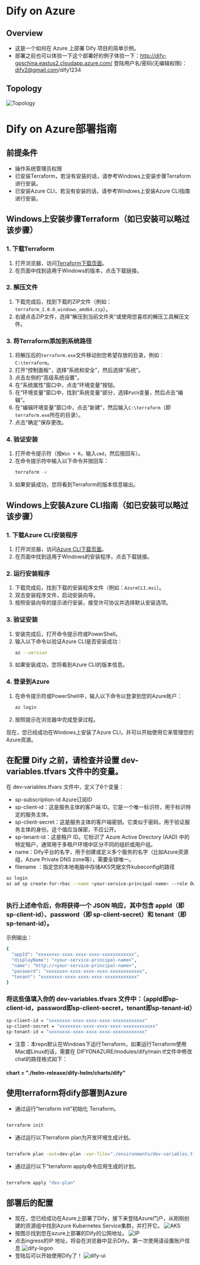 # Dify on Azure
## Overview
- 这是一个如何在 Azure 上部署 Dify 项目的简单示例。
- 部署之前也可以体验一下这个部署好的例子体验一下：http://dify-gpschina.eastus2.cloudapp.azure.com/ 登陆用户名/密码(无编辑权限)：dify2@gmail.com/dify1234
## Topology
![Topology](./images/image.png)




# Dify on Azure部署指南

## 前提条件
- 操作系统管理员权限
- 已安装Terraform，若没有安装的话，请参考Windows上安装步骤Terraform进行安装。
- 已安装Azure CLI，若没有安装的话，请参考Windows上安装Azure CLI指南进行安装。

## Windows上安装步骤Terraform（如已安装可以略过该步骤）

### 1. 下载Terraform
1. 打开浏览器，访问[Terraform下载页面](https://www.terraform.io/downloads.html)。
2. 在页面中找到适用于Windows的版本，点击下载链接。

### 2. 解压文件
1. 下载完成后，找到下载的ZIP文件（例如：`terraform_1.0.0_windows_amd64.zip`）。
2. 右键点击ZIP文件，选择“解压到当前文件夹”或使用您喜欢的解压工具解压文件。

### 3. 将Terraform添加到系统路径
1. 将解压后的`terraform.exe`文件移动到您希望存放的目录，例如：`C:\terraform`。
2. 打开“控制面板”，选择“系统和安全”，然后选择“系统”。
3. 点击左侧的“高级系统设置”。
4. 在“系统属性”窗口中，点击“环境变量”按钮。
5. 在“环境变量”窗口中，找到“系统变量”部分，选择`Path`变量，然后点击“编辑”。
6. 在“编辑环境变量”窗口中，点击“新建”，然后输入`C:\terraform`（即`terraform.exe`所在的目录）。
7. 点击“确定”保存更改。

### 4. 验证安装
1. 打开命令提示符（按`Win + R`，输入`cmd`，然后按回车）。
2. 在命令提示符中输入以下命令并按回车：
   ```sh
   terraform -v
   ```
3. 如果安装成功，您将看到Terraform的版本信息输出。



## Windows上安装Azure CLI指南（如已安装可以略过该步骤）

### 1. 下载Azure CLI安装程序
1. 打开浏览器，访问[Azure CLI下载页面](https://docs.microsoft.com/cli/azure/install-azure-cli-windows?tabs=azure-cli)。
2. 在页面中找到适用于Windows的安装程序，点击下载链接。

### 2. 运行安装程序
1. 下载完成后，找到下载的安装程序文件（例如：`AzureCLI.msi`）。
2. 双击安装程序文件，启动安装向导。
3. 按照安装向导的提示进行安装，接受许可协议并选择默认安装选项。

### 3. 验证安装
1. 安装完成后，打开命令提示符或PowerShell。
2. 输入以下命令以验证Azure CLI是否安装成功：
    ```sh
    az --version
    ```
3. 如果安装成功，您将看到Azure CLI的版本信息。

### 4. 登录到Azure
1. 在命令提示符或PowerShell中，输入以下命令以登录到您的Azure账户：
    ```sh
    az login
    ```
2. 按照提示在浏览器中完成登录过程。



现在，您已经成功在Windows上安装了Azure CLI，并可以开始使用它来管理您的Azure资源。




## 在配置 Dify 之前，请检查并设置 dev-variables.tfvars 文件中的变量。

在 dev-variables.tfvars 文件中，定义了6个变量：

- sp-subscription-id Azure订阅ID
- sp-client-id：这是服务主体的客户端 ID。它是一个唯一标识符，用于标识特定的服务主体。
- sp-client-secret：这是服务主体的客户端密钥。它类似于密码，用于验证服务主体的身份。这个值应当保密，不应公开。
- sp-tenant-id：这是租户 ID。它标识了 Azure Active Directory (AAD) 中的特定租户，通常用于多租户环境中区分不同的组织或用户组。
- name：Dify平台的名字，用于创建或定义多个服务的名字（比如Azure资源组，Azure Private DNS zone等），需要全球唯一。
- filename ：指定您的本地电脑中存储AKS凭据文件kubeconfig的路径
  
```bash
az login
az ad sp create-for-rbac --name <your-service-principal-name> --role Owner --scopes /subscriptions/<your-subscription-id>



```

### 执行上述命令后，你将获得一个 JSON 响应，其中包含 appId（即 sp-client-id）、password（即 sp-client-secret）和 tenant（即 sp-tenant-id）。

示例输出：
```bash
{
  "appId": "xxxxxxxx-xxxx-xxxx-xxxx-xxxxxxxxxxxx",
  "displayName": "<your-service-principal-name>",
  "name": "http://<your-service-principal-name>",
  "password": "xxxxxxxx-xxxx-xxxx-xxxx-xxxxxxxxxxxx",
  "tenant": "xxxxxxxx-xxxx-xxxx-xxxx-xxxxxxxxxxxx"
}
```
### 将这些值填入你的 dev-variables.tfvars 文件中：（appId即sp-client-id，password即sp-client-secret，tenant即sp-tenant-id）
```bash
sp-client-id = "xxxxxxxx-xxxx-xxxx-xxxx-xxxxxxxxxxxx"
sp-client-secret = "xxxxxxxx-xxxx-xxxx-xxxx-xxxxxxxxxxxx"
sp-tenant-id = "xxxxxxxx-xxxx-xxxx-xxxx-xxxxxxxxxxxx"
```
- 注意：本repo默认在Windows下运行Terraform，如果运行Terraform使用Mac或Linux的话，需要在
DIFYONAZURE/modules/dify/main.tf文件中修改chat的路径格式如下：

#### chart = "./helm-release/dify-helm/charts/dify"

## 使用terraform将dify部署到Azure
- 通过运行“terraform init”初始化 Terraform。

```bash

terraform init

```
- 通过运行以下terraform plan为开发环境生成计划。
```bash

terraform plan -out=dev-plan -var-file="./environments/dev-variables.tfvars"

```
- 通过运行以下“terraform apply命令应用生成的计划。
```bash

terraform apply "dev-plan"
```

## 部署后的配置
- 现在，您已经成功在Azure上部署了Dify，接下来登陆Azure门户，从刚刚创建的资源组中找到Azure Kubernetes Service集群，并打开它。
![AKS](./images/aks.png)
- 按图示找到您在azure上部署的Dify的公网地址。
![IP](./images/ip-address.png)
- 点击ingress的IP 地址，将会在浏览器中显示Dify。第一次使用请设置账户信息
![dify-logon](./images/dify-logon.png)
- 登陆后可以开始使用Dify了！
![dify-ui](./images/dify-ui.png)